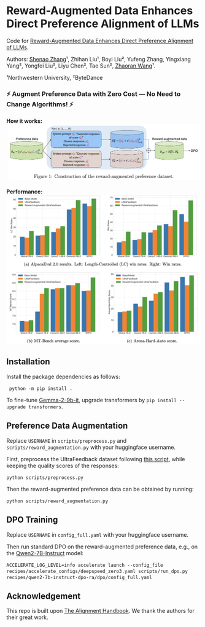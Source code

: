 
# Reward-Augmented Data Enhances Direct Preference Alignment of LLMs

Code for [Reward-Augmented Data Enhances Direct Preference Alignment of LLMs](http://arxiv.org/abs/2410.08067).

Authors: [Shenao Zhang](https://shenao-zhang.github.io)¹, Zhihan Liu¹, Boyi Liu², Yufeng Zhang, Yingxiang Yang², Yongfei Liu², Liyu Chen², Tao Sun², [Zhaoran Wang](https://zhaoranwang.github.io)¹.

¹Northwestern University,  ²ByteDance

### ⚡ Augment Preference Data with Zero Cost — No Need to Change Algorithms! ⚡

#### How it works: ![illustration.jpg](figs/illustration.jpg)
#### Performance:![results.jpg](figs/results.jpg)

## Installation 

Install the package dependencies as follows:

```shell
 python -m pip install .
```

To fine-tune [Gemma-2-9b-it](https://huggingface.co/google/gemma-2-9b-it), upgrade transformers by `pip install --upgrade transformers`.

## Preference Data Augmentation
Replace `USERNAME` in `scripts/preprocess.py` and `scripts/reward_augmentation.py` with your huggingface username.

First, preprocess the UltraFeedback dataset following [this script](https://huggingface.co/datasets/HuggingFaceH4/ultrafeedback_binarized), while keeping the quality scores of the responses:

```shell
python scripts/preprocess.py
```
Then the reward-augmented preference data can be obtained by running:

```shell
python scripts/reward_augmentation.py
```

## DPO Training

Replace `USERNAME` in `config_full.yaml` with your huggingface username.

Then run standard DPO on the reward-augmented preference data, e.g., on the [Qwen2-7B-Instruct](https://huggingface.co/Qwen/Qwen2-7B-Instruct) model:

```shell
ACCELERATE_LOG_LEVEL=info accelerate launch --config_file recipes/accelerate_configs/deepspeed_zero3.yaml scripts/run_dpo.py recipes/qwen2-7b-instruct-dpo-ra/dpo/config_full.yaml
```

## Acknowledgement
This repo is built upon [The Alignment Handbook](https://github.com/huggingface/alignment-handbook). We thank the authors for their great work. 
